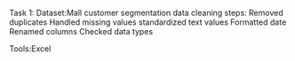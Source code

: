 Task 1:
Dataset:Mall customer segmentation data
cleaning steps: 
Removed duplicates
Handled missing values
standardized text values
Formatted date
Renamed columns
Checked data types


Tools:Excel
